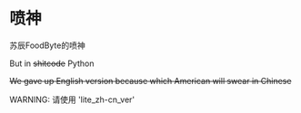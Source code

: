 # 喷神
苏辰FoodByte的喷神

But in ~~shitcode~~ Python

~~We gave up English version because which American will swear in Chinese~~

WARNING: 请使用 'lite_zh-cn_ver'
